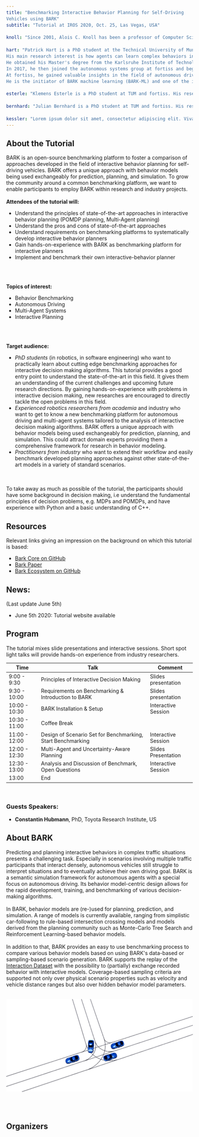 ```yaml
---
title: "Benchmarking Interactive Behavior Planning for Self-Driving
Vehicles using BARK"
subtitle: "Tutorial at IROS 2020, Oct. 25, Las Vegas, USA"

knoll: "Since 2001, Alois C. Knoll has been a professor of Computer Science at the Department of Informatics of the Technische Universität München. His research interests include cognitive, medical and sensor-based robotics, multi-agent systems, data fusion, adaptive systems, multimedia information retrieval, model-driven development of embedded systems with applications to automotive software and electric transportation, as well as simulation systems for robotics and traffic. In these fields, he has published over 600 technical papers and guest-edited international journals. At present, among other projects, he is the coordinator of the EU-Project ECHORD++, a large initiative for bringing together robotics industry, research institutes and universities with the aim of advancing new robot technologies to market-readiness. He is leader of the EU Human Brain Project's section on Neurorobotics, one of the two EU ICT Flagships with the largest funding ever in the EU's DG for research."

hart: "Patrick Hart is a PhD student at the Technical University of Munich (TUM) and fortiss.
His main research interest is how agents can learn complex behaviors in uncertain environments — using a reward signal or even less.
He obtained his Master's degree from the Karlsruhe Institute of Technology (KIT) and wrote his master thesis at the FZI Karlsruhe about search-based motion planning for autonomous vehicles in 2016.
In 2017, he then joined the autonomous systems group at fortiss and began to pursue his PhD.
At fortiss, he gained valuable insights in the field of autonomous driving working on autonomous valet parking, autonomous vehicles, and on simulation.
He is the initiator of BARK machine learning (BARK-ML) and one of the initiators and developers of BARK."

esterle: "Klemens Esterle is a PhD student at TUM and fortiss. His research focuses on combining formal methods to model multi-agent constraints from traffic rules with interactive behavior planning. He studied Mechatronics Engineering at the Technische Universität Dresden, graduating in 2014. Afterwards, he worked as a simulation engineer in the field of systems engineering. In 2017, he joined fortiss as a staff researcher in the competence field autonomous systems and sensor systems and started his PhD. He gained experience in autonomous driving during industry cooperations for autonomous valet parking, prediction and simulation. He is one of the initiators and main developers of BARK."

bernhard: "Julian Bernhard is a PhD student at TUM and fortiss. His research focuses on risk-constrained interactive motion planning under behavioral uncertainty. He studied Electrical Engineering at the Technische Universität München with focus on machine learning, control theory and signal processing and graduated with the Master of Science in 2014. Afterwards, he worked as a consulting engineer in the field of signal processing. In 2017, he joined fortiss as a staff researcher in the competence field autonomous systems and sensor systems and started his PhD. He gained experience in autonomous driving during industry cooperations for autonomous valet parking, during working on autonomous vehicle prototypes and is one of the initiators and main developers of BARK."

kessler: "Lorem ipsum dolor sit amet, consectetur adipiscing elit. Vivamus blandit ac ipsum luctus faucibus. Aenean dui ligula, cursus porttitor sagittis eu, dictum eget mi. Nullam urna sem, consectetur at nibh non, pellentesque fermentum elit. Pellentesque dapibus viverra consequat. Etiam sed ex ultricies, tempor mauris faucibus, molestie ex. Vestibulum in tristique risus, sit amet vestibulum lacus. Praesent sit amet felis sit amet diam fermentum gravida."
---
```



## About the Tutorial
BARK is an open-source benchmarking platform to foster a comparison of approaches developed in the field of interactive behavior planning for self-driving vehicles.
BARK offers a unique approach with behavior models being used exchangeably for prediction, planning, and simulation.
To grow the community around a common benchmarking platform, we want to enable participants to employ BARK within research and industry projects.
<br />
<br />
<b>Attendees of the tutorial will:</b>
- Understand the principles of state-of-the-art approaches in interactive behavior planning (POMDP planning, Multi-Agent planning)
- Understand the pros and cons of state-of-the-art approaches
- Understand requirements on benchmarking platforms to systematically develop interactive behavior planners
- Gain hands-on-experience with BARK as benchmarking platform for interactive planners
- Implement and benchmark their own interactive-behavior planner
<br />
<br />

<b>Topics of interest:</b>
- Behavior Benchmarking
- Autonomous Driving
- Multi-Agent Systems
- Interactive Planning
<br />
<br />


<b>Target audience:</b>
- <i>PhD students</i> (in robotics, in software engineering) who want to practically learn about cutting edge benchmarking approaches for interactive decision making algorithms. This tutorial provides a good entry point to understand the state-of-the-art in this field. It gives them an understanding of the current challenges and upcoming future research directions. By gaining hands-on-experience with problems in interactive decision making, new researches are encouraged to directly tackle the open problems in this field.
- <i>Experienced robotics researchers from academia</i> and industry who want to get to know a new benchmarking platform for autonomous driving and multi-agent systems tailored to the analysis of interactive decision making algorithms. BARK offers a unique approach with behavior models being used exchangeably for prediction, planning, and simulation. This could attract domain experts providing them a comprehensive framework for research in behavior modeling.
- <i>Practitioners from industry</i> who want to extend their workflow and easily benchmark developed planning approaches against other state-of-the-art models in a variety of standard scenarios.
<br />
<br />
To take away as much as possible of the tutorial, the participants should have some background in decision making, i.e understand the fundamental principles of decision
problems, e.g. MDPs and POMDPs, and have experience with Python and a basic understanding of C++.
<br />

## Resources

Relevant links giving an impression on the background on which this tutorial is based:
- [Bark Core on GitHub](https://github.com/bark-simulator/bark)
- [Bark Paper](https://arxiv.org/abs/2003.02604)
- [Bark Ecosystem on GitHub](https://github.com/bark-simulator)


## News:
(Last update June 5th)

- June 5th 2020: Tutorial website available


## Program

The tutorial mixes slide presentations and interactive sessions.
Short spot light talks will provide hands-on experience from industry researchers.
<br />
<table class="table-auto">
  <thead>
    <tr>
      <th class="px-4 py-2">Time</th>
      <th class="px-4 py-2">Talk</th>
      <th class="px-4 py-2">Comment</th>
    </tr>
  </thead>
  <tbody>
    <tr>
      <td class="border px-4 py-2">9:00 - 9:30</td>
      <td class="border px-4 py-2">Principles of Interactive Decision Making</td>
      <td class="border px-4 py-2">Slides presentation</td>
    </tr>
    <tr>
      <td class="border px-4 py-2">9:30 - 10:00</td>
      <td class="border px-4 py-2">Requirements on Benchmarking & Introduction to BARK</td>
      <td class="border px-4 py-2">Slides presentation</td>
    </tr>
    <tr>
      <td class="border px-4 py-2">10:00 - 10:30</td>
      <td class="border px-4 py-2">BARK Installation & Setup</td>
      <td class="border px-4 py-2">Interactive Session</td>
    </tr>
    <tr>
      <td class="border px-4 py-2">10:30 - 11:00</td>
      <td class="border px-4 py-2">Coffee Break</td>
      <td class="border px-4 py-2"></td>
    </tr>
    <tr>
      <td class="border px-4 py-2">11:00 - 12:00</td>
      <td class="border px-4 py-2">Design of Scenario Set for Benchmarking, Start Benchmarking</td>
      <td class="border px-4 py-2">Interactive Session</td>
    </tr>
    <tr>
      <td class="border px-4 py-2">12:00 - 12:30</td>
      <td class="border px-4 py-2">Multi-Agent and Uncertainty-Aware Planning</td>
      <td class="border px-4 py-2">Slides Presentation</td>
    </tr>
    <tr>
      <td class="border px-4 py-2">12:30 - 13:00</td>
      <td class="border px-4 py-2">Analysis and Discussion of Benchmark, Open Questions</td>
      <td class="border px-4 py-2">Interactive Session </td>
    </tr>
    <tr>
      <td class="border px-4 py-2">13:00</td>
      <td class="border px-4 py-2">End</td>
      <td class="border px-4 py-2"></td>
    </tr>
  </tbody>
</table>
<br />

### Guests Speakers:

- <b>Constantin Hubmann</b>, PhD, Toyota Research Institute, US

## About BARK

Predicting and planning interactive behaviors in complex traffic situations presents a challenging task.
Especially in scenarios involving multiple traffic participants that interact densely, autonomous vehicles still struggle to interpret situations and to eventually achieve their own driving goal.
BARK is a semantic simulation framework for autonomous agents with a special focus on autonomous driving.
Its behavior model-centric design allows for the rapid development, training, and benchmarking of various decision-making algorithms.
<br />
<br />
In BARK, behavior models are (re-)used for planning, prediction, and simulation.
A range of models is currently available, ranging from simplistic car-following to rule-based intersection crossing models and models derived from the planning community such as Monte-Carlo Tree Search and Reinforcement Learning-based behavior models.
<br />
<br />
In addition to that, BARK provides an easy to use benchmarking process to compare various behavior models based on using BARK's data-based or sampling-based scenario generation.
BARK supports the replay of the [Interaction Dataset](https://interaction-dataset.com/) with the possibility to (partially) exchange recorded behavior with interactive models.
Coverage-based sampling criteria are supported not only over physical scenario properties such as velocity and vehicle distance ranges but also over hidden behavior model parameters.
<br />
<br />

![BARK Simulator](./images/bark_screenshot.png)

<br />
<br />

## Organizers
